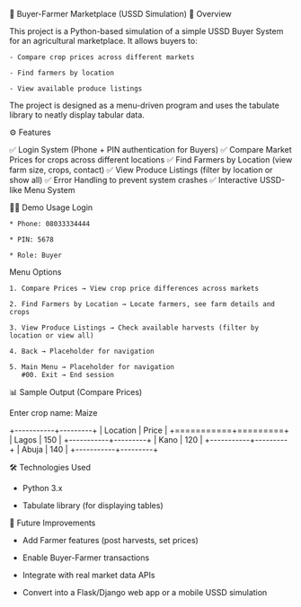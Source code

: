 🛒 Buyer-Farmer Marketplace (USSD Simulation)
📌 Overview

This project is a Python-based simulation of a simple USSD Buyer System for an agricultural marketplace.
It allows buyers to:

    - Compare crop prices across different markets

    - Find farmers by location

    - View available produce listings

The project is designed as a menu-driven program and uses the tabulate library to neatly display tabular data.



⚙️ Features

✅ Login System (Phone + PIN authentication for Buyers)
✅ Compare Market Prices for crops across different locations
✅ Find Farmers by Location (view farm size, crops, contact)
✅ View Produce Listings (filter by location or show all)
✅ Error Handling to prevent system crashes
✅ Interactive USSD-like Menu System



🧑‍💻 Demo Usage
Login

    * Phone: 08033334444

    * PIN: 5678

    * Role: Buyer

Menu Options

    1. Compare Prices → View crop price differences across markets

    2. Find Farmers by Location → Locate farmers, see farm details and crops

    3. View Produce Listings → Check available harvests (filter by location or view all)

    4. Back → Placeholder for navigation

    5. Main Menu → Placeholder for navigation
       #00. Exit → End session


📊 Sample Output (Compare Prices)

Enter crop name: Maize

+-----------+---------+
| Location  |   Price |
+===========+=========+
| Lagos     |     150 |
+-----------+---------+
| Kano      |     120 |
+-----------+---------+
| Abuja     |     140 |
+-----------+---------+


🛠️ Technologies Used

- Python 3.x

- Tabulate library (for displaying tables)


📌 Future Improvements

- Add Farmer features (post harvests, set prices)

- Enable Buyer-Farmer transactions

- Integrate with real market data APIs

- Convert into a Flask/Django web app or a mobile USSD simulation